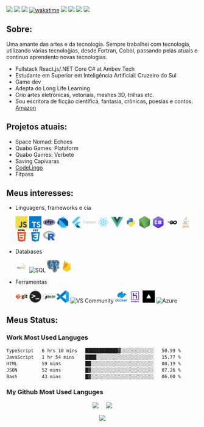
[![](https://img.shields.io/badge/Translate-english-blue)](https://github.com/GiuZambot/GiuZambot/blob/main/README-ENG.md)
[![](https://img.shields.io/badge/Personal-Website-pink)](https://www.giuzambot.com/)
![](https://visitor-badge.glitch.me/badge?page_id=GiuZambot.GiuZambot)
[![wakatime](https://wakatime.com/badge/user/f4c47eff-1865-493d-9fdd-58464aed559f.svg)](https://wakatime.com/@f4c47eff-1865-493d-9fdd-58464aed559f)
[![](https://img.shields.io/badge/Links-GiuZambot-blue)](https://giuzambot.bio.link/)
[![](https://img.shields.io/badge/LinkedIn-giuzambot-blue)](https://www.linkedin.com/in/giuzambot)
[![](https://img.shields.io/badge/Twitter-GiuZambot-blue)](https://twitter.com/GiuZambot)
[![](https://img.shields.io/badge/email-contato@giuzambot.com-blue)](mailto:contato@giuzambot.com)

## Sobre:
Uma amante das artes e da tecnologia. Sempre trabalhei com tecnologia, utilizando várias tecnologias, desde Fortran, Cobol, passando pelas atuais e continuo aprendento novas tecnologias.

 * Fullstack React.js/.NET Core C# at Ambev Tech
 * Estudante em Superior em Inteligência Artificial: Cruzeiro do Sul
 * Game dev
 * Adepta do Long Life Learning
 * Crio artes eletrônicas, vetoriais, meshes 3D, trilhas etc.
 * Sou escritora de ficção científica, fantasia, crônicas, poesias e contos.  [Amazon](http://www.amazon.com.br/Giu-Zambot/e/B00H7AHQJO)

## Projetos atuais:
  * Space Nomad: Echoes
  * Quabo Games: Plataform
  * Quabo Games: Verbete
  * Saving Capivaras
  * [CodeLingo](https://www.codelingo.com.br)
  * Fitpass

## Meus interesses:
  * Linguagens, frameworks e cia
    <p float="left">
      <img title="JavaScript" height="32" src="https://raw.githubusercontent.com/github/explore/80688e429a7d4ef2fca1e82350fe8e3517d3494d/topics/javascript/javascript.png">
      <img title="typescript" height="32" src="https://raw.githubusercontent.com/github/explore/80688e429a7d4ef2fca1e82350fe8e3517d3494d/topics/typescript/typescript.png">
      <img title="PHP" height="32" src="https://raw.githubusercontent.com/github/explore/80688e429a7d4ef2fca1e82350fe8e3517d3494d/topics/php/php.png">
      <img title="Dart" height="32" src="https://raw.githubusercontent.com/github/explore/80688e429a7d4ef2fca1e82350fe8e3517d3494d/topics/dart/dart.png">   
      <img title="Flutter" height="32" src="https://raw.githubusercontent.com/github/explore/80688e429a7d4ef2fca1e82350fe8e3517d3494d/topics/flutter/flutter.png"> 
      <img title="Express" height="32" src="https://raw.githubusercontent.com/github/explore/80688e429a7d4ef2fca1e82350fe8e3517d3494d/topics/express/express.png">
      <img title="React" height="32" src="https://raw.githubusercontent.com/github/explore/80688e429a7d4ef2fca1e82350fe8e3517d3494d/topics/react/react.png">
      <img title="Vue" height="32" src="https://raw.githubusercontent.com/github/explore/80688e429a7d4ef2fca1e82350fe8e3517d3494d/topics/vue/vue.png">
      <img title="Python" height="32" src="https://raw.githubusercontent.com/github/explore/80688e429a7d4ef2fca1e82350fe8e3517d3494d/topics/python/python.png">
      <img title="Node.js" height="32" src="https://raw.githubusercontent.com/github/explore/80688e429a7d4ef2fca1e82350fe8e3517d3494d/topics/nodejs/nodejs.png">
      <img title="csharp" height="32" src="https://raw.githubusercontent.com/github/explore/80688e429a7d4ef2fca1e82350fe8e3517d3494d/topics/csharp/csharp.png">
      <img title="Go" height="32" src="https://raw.githubusercontent.com/github/explore/80688e429a7d4ef2fca1e82350fe8e3517d3494d/topics/go/go.png">
      <img title="Java" height="32" src="https://raw.githubusercontent.com/github/explore/80688e429a7d4ef2fca1e82350fe8e3517d3494d/topics/java/java.png">
      <img title="HTML" height="32" src="https://raw.githubusercontent.com/github/explore/80688e429a7d4ef2fca1e82350fe8e3517d3494d/topics/html/html.png">
      <img title="CSS" height="32" src="https://raw.githubusercontent.com/github/explore/80688e429a7d4ef2fca1e82350fe8e3517d3494d/topics/css/css.png">
      <img title="VS Code" height="32" src="https://raw.githubusercontent.com/github/explore/80688e429a7d4ef2fca1e82350fe8e3517d3494d/topics/r/r.png" />
    </p>
  * Databases
    <p float="left">
      <img title="MySQL" height="32" src="https://raw.githubusercontent.com/github/explore/80688e429a7d4ef2fca1e82350fe8e3517d3494d/topics/mysql/mysql.png">
      <img title="SQL" height="32" src="https://github.com/amido/azure-vector-icons/blob/master/renders/sql-database-sql-azure.png">
      <img title="PostgreSQL" height="32" src="https://raw.githubusercontent.com/github/explore/80688e429a7d4ef2fca1e82350fe8e3517d3494d/topics/postgresql/postgresql.png">
      <img title="Firebase" height="32" src="https://raw.githubusercontent.com/github/explore/80688e429a7d4ef2fca1e82350fe8e3517d3494d/topics/firebase/firebase.png">
    </p>
  * Ferramentas
    <p float="left">
      <img title="GIT" height="32" src="https://raw.githubusercontent.com/github/explore/80688e429a7d4ef2fca1e82350fe8e3517d3494d/topics/git/git.png">
      <img title="Terminal" height="32" src="https://raw.githubusercontent.com/github/explore/80688e429a7d4ef2fca1e82350fe8e3517d3494d/topics/terminal/terminal.png">
      <img title="Bash" height="32" src="https://raw.githubusercontent.com/github/explore/80688e429a7d4ef2fca1e82350fe8e3517d3494d/topics/bash/bash.png">
      <img title="VS Code" height="32" src="https://raw.githubusercontent.com/github/explore/80688e429a7d4ef2fca1e82350fe8e3517d3494d/topics/visual-studio-code/visual-studio-code.png" />
      <img title="VS Community" height="32" src="https://github.com/amido/azure-vector-icons/raw/master/renders/visual-studio-online.png" />
      <img title="Docker" height="32" src="https://raw.githubusercontent.com/github/explore/80688e429a7d4ef2fca1e82350fe8e3517d3494d/topics/docker/docker.png">
      <img title="Heroku" height="32" src="https://raw.githubusercontent.com/github/explore/cb661bc288627f05a5ac4187b00495fd8048c9fa/topics/heroku/heroku.png">
      <img title="Vercel" height="32" src="https://raw.githubusercontent.com/github/explore/3c66f1237835e0b877190fbea528d0ebece7bccf/topics/vercel/vercel.png">
      <img title="Azure" height="32" src="https://github.com/amido/azure-vector-icons/raw/master/renders/microsoft-azure.png" />
    </p>

## Meus Status:  

### Work Most Used Languges

<!--START_SECTION:waka-->

```txt
TypeScript   6 hrs 10 mins   ████████████▓░░░░░░░░░░░░   50.99 %
JavaScript   1 hr 54 mins    ████░░░░░░░░░░░░░░░░░░░░░   15.77 %
HTML         59 mins         ██░░░░░░░░░░░░░░░░░░░░░░░   08.19 %
JSON         52 mins         █▓░░░░░░░░░░░░░░░░░░░░░░░   07.26 %
Bash         43 mins         █▓░░░░░░░░░░░░░░░░░░░░░░░   06.00 %
```

<!--END_SECTION:waka-->

### My Github Most Used Languges

<p float="left" align="center">
  <img src="https://github-readme-stats.vercel.app/api/top-langs/?username=giuzambot&theme=radical&layout=compact" height="150px" />
  &nbsp; &nbsp;
  <img src="https://github-readme-stats.vercel.app/api?username=giuzambot&show_icons=true&title_color=f7418a&icon_color=BBB&text_color=BBB&bg_color=141321&include_all_commits=true" height="150px" />
</p>

<p float="left" align="center">
  <img src="https://wakatime.com/share/@GiuZambot/8fb9f87b-24d0-4ea0-a810-5c7434396ea8.svg" height="180px">
</p>
